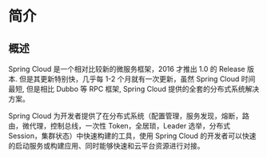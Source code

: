 # 简介



## 概述

Spring Cloud 是一个相对比较新的微服务框架，2016 才推出 1.0 的 Release 版本. 但是其更新特别快，几乎每 1-2 个月就有一次更新，虽然 Spring Cloud 时间最短, 但是相比 Dubbo 等 RPC 框架, Spring Cloud 提供的全套的分布式系统解决方案。

Spring Cloud 为开发者提供了在分布式系统（配置管理，服务发现，熔断，路由，微代理，控制总线，一次性 Token，全居琐，Leader 选举，分布式 Session，集群状态）中快速构建的工具，使用 Spring Cloud 的开发者可以快速的启动服务或构建应用、同时能够快速和云平台资源进行对接。

